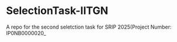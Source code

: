 # SelectionTask-IITGN
A repo for the second seletction task for SRIP 2025(Project Number: IP0NB0000020_
